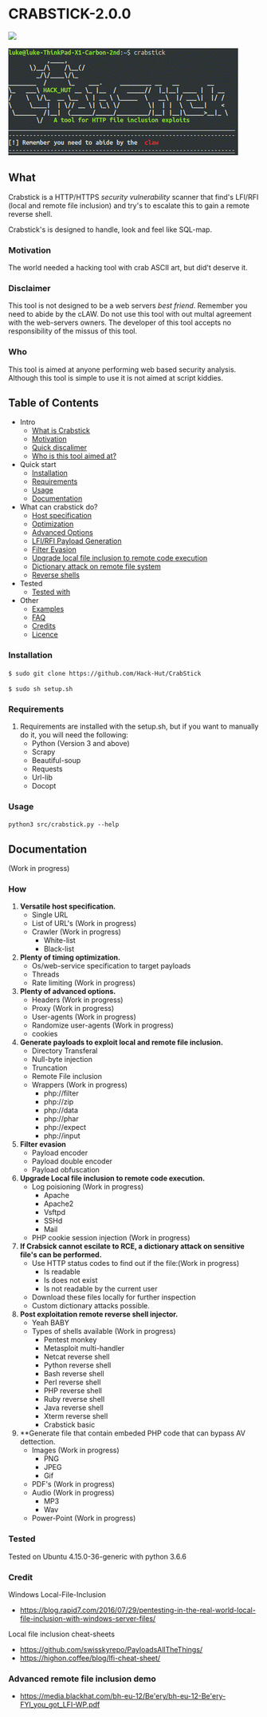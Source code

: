 # CRABSTICK-2.0.0
![](https://camo.githubusercontent.com/13c4e50d88df7178ae1882a203ed57b641674f94/68747470733a2f2f63646e2e7261776769742e636f6d2f73696e647265736f726875732f617765736f6d652f643733303566333864323966656437386661383536353265336136336531353464643865383832392f6d656469612f62616467652e737667)


![](temp/Header.gif)


## What

Crabstick is a HTTP/HTTPS _security vulnerability_ scanner that find's LFI/RFI (local and remote file inclusion) and try's to escalate this to gain a remote reverse shell.


Crabstick's is designed to handle, look and feel like SQL-map.

### Motivation

The world needed a hacking tool with crab ASCII art, but did't deserve it.  

### Disclaimer 

This tool is not designed to be a web servers _best friend_. Remember you need to abide by the cLAW. Do not use this tool with out multal agreement with the web-servers owners. The developer of this tool accepts no responsibility of the missus of this tool. 

### Who

This tool is aimed at anyone performing web based security analysis. Although this tool is simple to use it is not aimed at script kiddies. 

## Table of Contents
- Intro
    - [What is Crabstick](#What)
    - [Motivation](#Motivation)
    - [Quick discalimer](#Disclaimer)
    - [Who is this tool aimed at?](#Who?)
- Quick start
    - [Installation](#Installation)
    - [Requirements](#Requirements)
    - [Usage](#Usage)
    - [Documentation](#Documentation)
- What can crabstick do?
    - [Host specification](#How)
    - [Optimization](#How)
    - [Advanced Options](#How)
    - [LFI/RFI Payload Generation](#How)
    - [Filter Evasion](#How)
    - [Upgrade local file inclusion to remote code execution](#How)
    - [Dictionary attack on remote file system](#How)
    - [Reverse shells](#How)
- Tested
    - [Tested with](#Tested)
- Other 
    - [Examples](#Examples)
    - [FAQ](#FAQ)
    - [Credits](#Credits)
    - [Licence](#Licence)
    
### Installation 

`$ sudo git clone https://github.com/Hack-Hut/CrabStick`

`$ sudo sh setup.sh`

### Requirements 
1. Requirements are installed with the setup.sh, but if you want to manually do it, you will need the following:
    * Python (Version 3 and above)
    * Scrapy 
    * Beautiful-soup
    * Requests
    * Url-lib
    * Docopt

### Usage 
`python3 src/crabstick.py --help`

## Documentation

(Work in progress)

### How 

1. **Versatile host specification.** 
    * Single URL 
    * List of URL's (Work in progress) 
    * Crawler (Work in progress)
        * White-list
        * Black-list
2. **Plenty of timing optimization.**
    * Os/web-service  specification to target payloads 
    * Threads
    * Rate limiting (Work in progress)
3. **Plenty of advanced options.**
    * Headers (Work in progress)
    * Proxy (Work in progress)
    * User-agents (Work in progress)
    * Randomize user-agents (Work in progress)
    * cookies 
4. **Generate payloads to exploit local and remote file inclusion.**
    * Directory Transferal
    * Null-byte injection
    * Truncation
    * Remote File inclusion
    * Wrappers (Work in progress)
        * php://filter 
        * php://zip 
        * php://data 
        * php://phar 
        * php://expect 
        * php://input     
5. **Filter evasion**
    * Payload encoder
    * Payload double encoder
    * Payload obfuscation 
6. **Upgrade Local file inclusion to remote code execution.** 
    * Log poisioning (Work in progress)
        * Apache
        * Apache2
        * Vsftpd
        * SSHd
        * Mail
    * PHP cookie session injection (Work in progress)
7. **If Crabsick cannot escilate to RCE, a dictionary attack on sensitive file's can be performed.**
    * Use HTTP status codes to find out if the file:(Work in progress)
        * Is readable
        * Is does not exist 
        * Is not readable by the current user 
    * Download these files locally for further inspection 
    * Custom dictionary attacks possible.  
8. **Post exploitation remote reverse shell injector.** 
    * Yeah BABY 
    * Types of shells available (Work in progress)
        * Pentest monkey
        * Metasploit multi-handler 
        * Netcat reverse shell
        * Python reverse shell 
        * Bash reverse shell
        * Perl reverse shell 
        * PHP reverse shell 
        * Ruby reverse shell 
        * Java reverse shell 
        * Xterm reverse shell 
        * Crabstick basic 
9. **Generate file that contain embeded PHP code that can bypass AV dettection.
    * Images (Work in progress)
        * PNG
        * JPEG
        * Gif
    * PDF's  (Work in progress)
    * Audio (Work in progress)
        * MP3
        * Wav
    * Power-Point (Work in progress)
    
 
 ### Tested 
 Tested on Ubuntu 4.15.0-36-generic with python 3.6.6
 
 ### Credit 
 Windows Local-File-Inclusion
 * https://blog.rapid7.com/2016/07/29/pentesting-in-the-real-world-local-file-inclusion-with-windows-server-files/
 
 Local file inclusion cheat-sheets  
 * https://github.com/swisskyrepo/PayloadsAllTheThings/
 * https://highon.coffee/blog/lfi-cheat-sheet/
 
 ### Advanced remote file inclusion demo
 * https://media.blackhat.com/bh-eu-12/Be'ery/bh-eu-12-Be'ery-FYI_you_got_LFI-WP.pdf 
 
